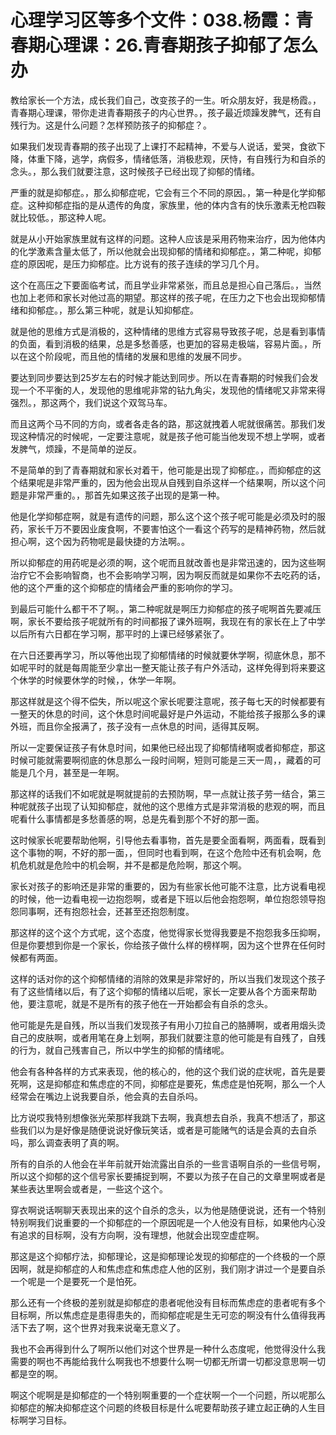 # 心理学习区等多个文件：038.杨霞：青春期心理课：26.青春期孩子抑郁了怎么办

教给家长一个方法，成长我们自己，改变孩子的一生。听众朋友好，我是杨霞。，青春期心理课，带你走进青春期孩子的内心世界。，孩子最近烦躁发脾气，还有自残行为。这是什么问题？怎样预防孩子的抑郁症？。

如果我们发现青春期的孩子出现了上课打不起精神，不爱与人说话，爱哭，食欲下降，体重下降，逃学，病假多，情绪低落，消极悲观，厌恃，有自残行为和自杀的念头。，那么我们就要注意，这时候孩子已经出现了抑郁的情绪。

严重的就是抑郁症。，那么抑郁症呢，它会有三个不同的原因。，第一种是化学抑郁症。这种抑郁症指的是从遗传的角度，家族里，他的体内含有的快乐激素无枪四鞍就比较低。，那这种人呢。

就是从小开始家族里就有这样的问题。这种人应该是采用药物来治疗，因为他体内的化学激素含量太低了，所以他就会出现抑郁的情绪和抑郁症。，第二种呢，抑郁症的原因呢，是压力抑郁症。比方说有的孩子连续的学习几个月。

这个在高压之下要面临考试，而且学业非常紧张，而且总是担心自己落后。，当然也加上老师和家长对他过高的期望。那这样的孩子呢，在压力之下也会出现抑郁情绪和抑郁症。，那么第三种呢，就是认知抑郁症。

就是他的思维方式是消极的，这种情绪的思维方式容易导致孩子呢，总是看到事情的负面，看到消极的结果，总是多愁善感，也更加的容易走极端，容易片面。，所以在这个阶段呢，而且他的情绪的发展和思维的发展不同步。

要达到同步要达到25岁左右的时候才能达到同步。所以在青春期的时候我们会发现一个不平衡的人，发现他的思维呢非常的钻九角尖，发现他的情绪呢又非常来得强烈。，那这两个，我们说这个双驾马车。

而且这两个马不同的方向，或者各走各的路，那这就拽着人呢就很痛苦。那我们发现这种情况的时候呢，一定要注意呢，就是孩子他可能当他发现不想上学啊，或者发脾气，烦躁，不是简单的逆反。

不是简单的到了青春期就和家长对着干，他可能是出现了抑郁症。，而抑郁症的这个结果呢是非常严重的，因为他会出现从自残到自杀这样一个结果啊，所以这个问题是非常严重的。，那首先如果这孩子出现的是第一种。

他是化学抑郁症啊，就是有遗传的问题，那么这个这个孩子呢可能是必须及时的服药，家长千万不要因业废食啊，不要害怕这个一看这个药写的是精神药物，然后就担心啊，这个因为药物呢是最快捷的方法啊。。

所以抑郁症的用药呢是必须的啊，这个呢而且就改善也是非常迅速的，因为这些啊治疗它不会影响智商，也不会影响学习啊，因为啊反而就是如果你不去吃药的话，他的这个严重的这个抑郁症的情绪会严重的影响你的学习。

到最后可能什么都干不了啊。，第二种呢就是啊压力抑郁症的孩子呢啊首先要减压啊，家长不要给孩子呢就所有的时间都报了课外班啊，我现在有的家长在上了中学以后所有六日都在学习啊，那平时的上课已经够紧张了。

在六日还要再学习，所以等他出现了抑郁情绪的时候就要休学啊，彻底休息，那不如呢平时的就是每周能至少拿出一整天能让孩子有户外活动，这样免得到将来要这个休学的时候要休学的时候，，休学一年啊。

那这样就是这个得不偿失，所以呢这个家长呢要注意呢，孩子每七天的时候都要有一整天的休息的时间，这个休息时间呢最好是户外运动，不能给孩子报那么多的课外班，而且你全报满了，孩子没有一点休息的时间，适得其反啊。

所以一定要保证孩子有休息时间，如果他已经出现了抑郁情绪啊或者抑郁症，那这时候可能就需要啊彻底的休息那么一段时间啊，短则可能是三天一周，，藏着的可能是几个月，甚至是一年啊。

那这样的话我们不如呢就是啊就提前的去预防啊，早一点就让孩子劳一结合，第三种呢就孩子出现了认知抑郁症，就他的这个思维方式是非常消极的悲观的啊，而且呢看什么事情都是多愁善感的啊，总是先看到那个不好的那一面。

这时候家长呢要帮助他啊，引导他去看事物，首先是要全面看啊，两面看，既看到这个事物的啊，不好的那一面，，但同时也看到啊，在这个危险中还有机会啊，危机危机就是危险中的机会啊，并不是都是危险啊，那这个啊。

家长对孩子的影响还是非常的重要的，因为有些家长他可能不注意，比方说看电视的时候，他一边看电视一边抱怨啊，或者是下班以后他会抱怨啊，单位抱怨领导抱怨同事啊，还有抱怨社会，还甚至还抱怨制度。

那这样的这个这个方式呢，这个态度，他觉得家长觉得我要是不抱怨我多压抑啊，但是你要想到你是一个家长，你给孩子做什么样的榜样啊，因为这个世界在任何时候都有两面。

这样的话对你的这个抑郁情绪的消除的效果是非常好的，所以当我们发现这个孩子有了这些情绪以后，有了这个抑郁的情绪以后呢，家长一定要从各个方面来帮助他，要注意呢，就是不是所有的孩子他在一开始都会有自杀的念头。

他可能是先是自残，所以当我们发现孩子有用小刀拉自己的胳膊啊，或者用烟头烫自己的皮肤啊，或者用笔在身上划啊，那我们就要注意的他可能是有自残了，自残的行为，就自己残害自己，所以中学生的抑郁的情绪呢。

他会有各种各样的方式来表现，他的核心的，他的这个我们说的症状呢，首先是要死啊，这是抑郁症和焦虑症的不同，抑郁症是要死，焦虑症是怕死啊，那么一个人经常会在嘴边上说我要自杀，他会真的去自杀吗。

比方说哎我特别想像张光荣那样我跳下去啊，我真想去自杀，我真不想活了，那这些我们以为是好像是随便说说好像玩笑话，或者是可能赌气的话是会真的去自杀吗，那么调查表明了真的啊。

所有的自杀的人他会在半年前就开始流露出自杀的一些言语啊自杀的一些信号啊，所以这个抑郁的这个信号家长要捕捉到啊，不要以为孩子在自己的文章里啊或者是某些表达里啊会或者是，一些这个这个。

穿衣啊说话啊聊天表现出来的这个自杀的念头，以为他是随便说说，还有一个特别特别啊我们说重要的一个抑郁症的一个原因呢是一个人他没有目标，如果他内心没有追求的目标啊，没有方向啊，没有理想，他就会出现空虚症啊。

那这是这个抑郁疗法，抑郁理论，这是抑郁理论发现的抑郁症的一个终极的一个原因啊，就是抑郁症的人和焦虑症和焦虑症人他的区别，我们刚才讲过一个是要自杀一个呢是一个是要死一个是怕死。

那么还有一个终极的差别就是抑郁症的患者呢他没有目标而焦虑症的患者呢有多个目标啊，所以焦虑症是患得患失的，而抑郁症呢是生无可恋的啊没有什么值得我再活下去了啊，这个世界对我来说毫无意义了。

我也不会再得到什么了啊所以他们对这个世界是一种什么态度呢，他觉得没什么我需要的啊也不再能给我什么啊我也不想要什么啊一切都无所谓一切都没意思啊一切都是空的啊。

啊这个呢啊是是抑郁症的一个特别啊重要的一个症状啊一个一个问题，所以呢那么抑郁症的解决抑郁症这个问题的终极目标是什么呢要帮助孩子建立起正确的人生目标啊学习目标。